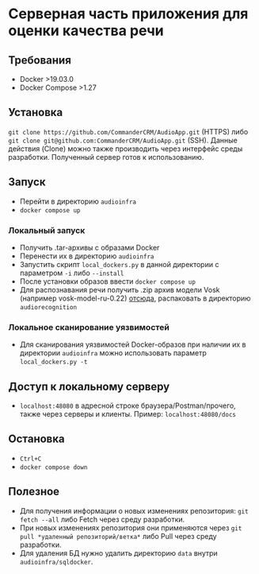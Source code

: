 # Серверная часть приложения для оценки качества речи

## Требования

- Docker >19.03.0
- Docker Compose >1.27

## Установка

```git clone https://github.com/CommanderCRM/AudioApp.git``` (HTTPS) либо ```git clone git@github.com:CommanderCRM/AudioApp.git``` (SSH).
Данные действия (Clone) можно также производить через интерфейс среды разработки.
Полученный сервер готов к использованию.

## Запуск

- Перейти в директорию ```audioinfra```
- ```docker compose up```

### Локальный запуск

- Получить .tar-архивы с образами Docker
- Перенести их в директорию ```audioinfra```
- Запустить скрипт ```local_dockers.py``` в данной директории с параметром ```-i``` либо ```--install```
- После установки образов ввести ```docker compose up```
- Для распознавания речи получить .zip архив модели Vosk (например vosk-model-ru-0.22) [отсюда](https://alphacephei.com/vosk/models), распаковать в директорию ```audiorecognition```

### Локальное сканирование уязвимостей

- Для сканирования уязвимостей Docker-образов при наличии их в директории ```audioinfra``` можно использовать параметр ```local_dockers.py -t```

## Доступ к локальному серверу

- ```localhost:48080``` в адресной строке браузера/Postman/прочего, также через серверы и клиенты. Пример: ```localhost:48080/docs```

## Остановка

- ```Ctrl+C```
- ```docker compose down```

## Полезное

- Для получения информации о новых изменениях репозитория: ```git fetch --all``` либо Fetch через среду разработки.
- При новых изменениях репозитория они применяются через ```git pull *удаленный репозиторий/ветка*``` либо Pull через среду разработки.
- Для удаления БД нужно удалить директорию ```data``` внутри ```audioinfra/sqldocker```.
